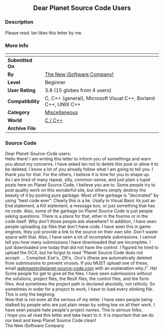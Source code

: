﻿<div align="center">

## Dear Planet Source Code Users


</div>

### Description

Please read. Ian likes this letter by me.
 
### More Info
 


<span>             |<span>
---                |---
**Submitted On**   |
**By**             |[The New iSoftware Company\!](https://github.com/Planet-Source-Code/PSCIndex/blob/master/ByAuthor/the-new-isoftware-company.md)
**Level**          |Beginner
**User Rating**    |3.8 (15 globes from 4 users)
**Compatibility**  |C, C\+\+ \(general\), Microsoft Visual C\+\+, Borland C\+\+, UNIX C\+\+
**Category**       |[Miscellaneous](https://github.com/Planet-Source-Code/PSCIndex/blob/master/ByCategory/miscellaneous__3-1.md)
**World**          |[C / C\+\+](https://github.com/Planet-Source-Code/PSCIndex/blob/master/ByWorld/c-c.md)
**Archive File**   |[](https://github.com/Planet-Source-Code/the-new-isoftware-company-dear-planet-source-code-users__3-4834/archive/master.zip)





### Source Code

Dear Planet-Source-Code users:
<br>	Hello there! I am writing this letter to inform you of somethings and warn you about my concerns. I have asked Ian not to delete this post or allow it to be deleted. I know a lot of you already follow what I am going to tell you. I thank you for that. For the others, I believe it is time for you to shape up.
<br>	As I am tired of many repeat, silly, common-sense, and just plain s tupid posts here on Planet Source Code, I believe you are to. Some people try to post quality work on this wonderful site, but others simply destroy the beauty of it by posting pure garbage. Most of the garbage is "decorated" by using "best code ever". Clearly this is a lie. Usally in Visual Basic its just an End statement, a Kill statement, a message box, or just something that has no code. Also, some of the garbage on Planet Source Code is just people asking questions. There is a place for that, ether in the fourms or in the code itself. Why don't those people ask elsewhere? In addition, I have seen people uploading zip files that don't have code. I have seen this in game engines, they just provide a link to the source on their own site. Don't waste space with that. Also, I have seen a lot of incomplete submissions. I cannot tell you how many submissions I have downloaded that are incomplete. I just downloaded one today that did not have the control. I figured he tried to upload the OCX, but he forgot to read "Planet Source Code does not accept: ... Compiled .Exe's, .Dll's, .Ocx's (these are automatically deleted from submissions to prevent viruses. If you MUST upload one of these, email webmaster@planet-source-code.com with an explanation why.)". Ha!
Some people for get to give all the files. I have seen submissions without the solutions, project files, the ResX files, the control files, and the form files. And sometimes the project path is declared absolutly, not reltivily. So sometimes in order for a project to work, I have to load every stinking file. This is only the begining.
<br>	Now that is not even all the serious of my letter. I have seen people being stalked by people who are just plain mean by voting low on all their work. I have seen people hate people's project names. This is serious folks.
<br>	I hope you all read this letter and take heart to it. It is important that we do our best and keep Planet Source Code clean!
<br>
The New iSoftware Company

